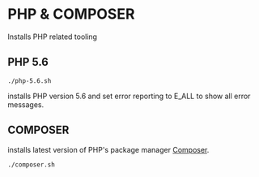 # PHP & COMPOSER

Installs PHP related tooling

## PHP 5.6
``` 
./php-5.6.sh
```

installs PHP version 5.6 and set error reporting to E_ALL to show all error messages.

## COMPOSER
installs latest version of PHP's package manager [Composer](https://getcomposer.org/).

```
./composer.sh
```